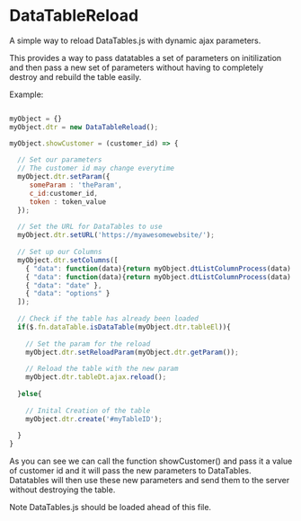 # DataTableReload
A simple way to reload DataTables.js with dynamic ajax parameters. 

This provides a way to pass datatables a set of parameters on initilization and then pass a new set of parameters without having to completely destroy and rebuild the table easily.

Example:

```javascript

myObject = {}
myObject.dtr = new DataTableReload();

myObject.showCustomer = (customer_id) => {
	
  // Set our parameters
  // The customer id may change everytime 
  myObject.dtr.setParam({
	 someParam : 'theParam',
 	 c_id:customer_id,
	 token : token_value
  });
  
  // Set the URL for DataTables to use
  myObject.dtr.setURL('https://myawesomewebsite/');
  
  // Set up our Columns
  myObject.dtr.setColumns([
    { "data": function(data){return myObject.dtListColumnProcess(data).customer_name} },
    { "data": function(data){return myObject.dtListColumnProcess(data).status} },
    { "data": "date" },
    { "data": "options" }	
  ]);
  
  // Check if the table has already been loaded
  if($.fn.dataTable.isDataTable(myObject.dtr.tableEl)){
    
    // Set the param for the reload
    myObject.dtr.setReloadParam(myObject.dtr.getParam());
	  
    // Reload the table with the new param
    myObject.dtr.tableDt.ajax.reload();
    
  }else{
  
    // Inital Creation of the table
    myObject.dtr.create('#myTableID');
    
  }
}
```
As you can see we can call the function showCustomer() and pass it a value of customer id and it will pass the new parameters to DataTables. Datatables will then use these new parameters and send them to the server without destroying the table.

Note DataTables.js should be loaded ahead of this file.
